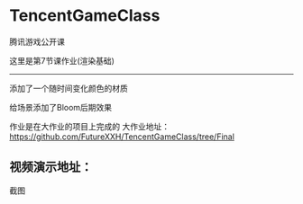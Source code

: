 # TencentGameClass
腾讯游戏公开课



这里是第7节课作业(渲染基础)

------
添加了一个随时间变化颜色的材质

给场景添加了Bloom后期效果

作业是在大作业的项目上完成的 大作业地址：https://github.com/FutureXXH/TencentGameClass/tree/Final 

视频演示地址：
-------

截图




